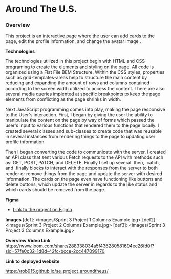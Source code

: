 # Around The U.S.

### Overview

This project is an interactive page where the user can add cards to the page, edit the profile information, and change the avatar image .

**Technologies**

The technologies utilized in this project begin with HTML and CSS programing to create the elements and styling on the page. All code is organized using a Flat File BEM Structure. Within the CSS styles, properties such as grid-templates-areas help to structure the main content by reducing and expanding the amount of rows and columns contained according to the screen width utilized to access the content. There are also several media queries implented at specific breakpoints to keep the page elements from conflicting as the page shrinks in width.

Next JavaScript programming comes into play, making the page responsive to the User's interaction. First, I began by giving the user the ability to manipulate the content on the page by way of forms which passed the user's input to various functions that rendered them to the page locally. I created several classes and sub-classes to create code that was reusable in several instances from rendering things to the page to updating user profile information.

Then I began converting the code to communicate with the server. I created an API class that sent various Fetch requests to the API with methods such as: GET, POST, PATCH, and DELETE. Finally I set up several .then, .catch, and .finally blocks to interact with the responses from the server to both render or remove things from the page and update the server with desired information. The cards on the page even have functioning like buttons and delete buttons, which update the server in regards to the like status and which cards should be romoved from the page.

**Figma**

- [Link to the project on Figma](https://www.figma.com/file/ii4xxsJ0ghevUOcssTlHZv/Sprint-3%3A-Around-the-US?node-id=0%3A1)

**Images**
[def]: <images/Sprint 3 Project 1 Columns Example.jpg>
[def2]: <images/Sprint 3 Project 2 Columns Example.jpg>
[def3]: <images/Sprint 3 Project 3 Columns Example.jpg>

**Overview Video Link**
https://www.loom.com/share/288338034a5f436280581694ec26fd0f?sid=57fe0c32-1d8d-42fc-bcce-2cc447099170

**Link to deployed website**

https://rob915.github.io/se_project_aroundtheus/
